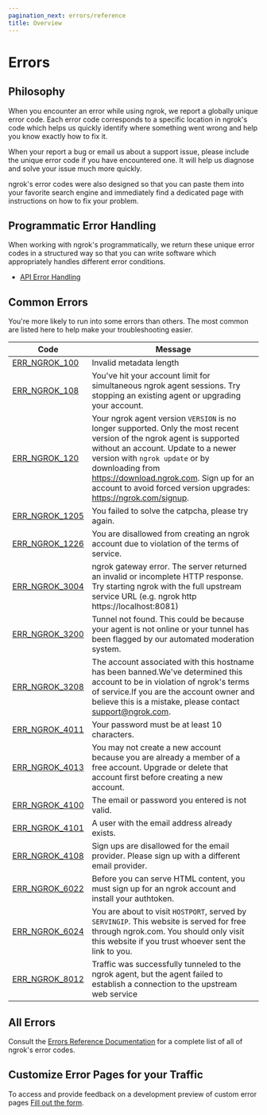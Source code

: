 ```yaml
---
pagination_next: errors/reference
title: Overview
---
```

# Errors

## Philosophy

When you encounter an error while using ngrok, we report a globally unique
error code. Each error code corresponds to a specific location in ngrok's code
which helps us quickly identify where something went wrong and help you know
exactly how to fix it.

When your report a bug or email us about a support issue, please include the
unique error code if you have encountered one. It will help us diagnose and
solve your issue much more quickly.

ngrok's error codes were also designed so that you can paste them into your
favorite search engine and immediately find a dedicated page with instructions
on how to fix your problem.

## Programmatic Error Handling

When working with ngrok's programmatically, we return these unique error codes
in a structured way so that you can write software which appropriately handles
different error conditions.

- [API Error Handling](/api/#errors)

## Common Errors

You're more likely to run into some errors than others. The most common are
listed here to help make your troubleshooting easier.

| Code                                     | Message                                                                                                                                                                                                                                                                                                                         |
| ---------------------------------------- | ------------------------------------------------------------------------------------------------------------------------------------------------------------------------------------------------------------------------------------------------------------------------------------------------------------------------------- |
| [ERR_NGROK_100](/errors/err_ngrok_100)   | Invalid metadata length                                                                                                                                                                                                                                                                                                         |
| [ERR_NGROK_108](/errors/err_ngrok_108)   | You've hit your account limit for simultaneous ngrok agent sessions. Try stopping an existing agent or upgrading your account.                                                                                                                                                                                                  |
| [ERR_NGROK_120](/errors/err_ngrok_120)   | Your ngrok agent version `VERSION` is no longer supported. Only the most recent version of the ngrok agent is supported without an account. Update to a newer version with `ngrok update` or by downloading from https://download.ngrok.com. Sign up for an account to avoid forced version upgrades: https://ngrok.com/signup. |
| [ERR_NGROK_1205](/errors/err_ngrok_1205) | You failed to solve the catpcha, please try again.                                                                                                                                                                                                                                                                              |
| [ERR_NGROK_1226](/errors/err_ngrok_1226) | You are disallowed from creating an ngrok account due to violation of the terms of service.                                                                                                                                                                                                                                     |
| [ERR_NGROK_3004](/errors/err_ngrok_3004) | ngrok gateway error. The server returned an invalid or incomplete HTTP response. Try starting ngrok with the full upstream service URL (e.g. ngrok http https://localhost:8081)                                                                                                                                                 |
| [ERR_NGROK_3200](/errors/err_ngrok_3200) | Tunnel not found. This could be because your agent is not online or your tunnel has been flagged by our automated moderation system.                                                                                                                                                                                            |
| [ERR_NGROK_3208](/errors/err_ngrok_3208) | The account associated with this hostname has been banned.We've determined this account to be in violation of ngrok's terms of service.If you are the account owner and believe this is a mistake, please contact support@ngrok.com.                                                                                            |
| [ERR_NGROK_4011](/errors/err_ngrok_4011) | Your password must be at least 10 characters.                                                                                                                                                                                                                                                                                   |
| [ERR_NGROK_4013](/errors/err_ngrok_4013) | You may not create a new account because you are already a member of a free account. Upgrade or delete that account first before creating a new account.                                                                                                                                                                        |
| [ERR_NGROK_4100](/errors/err_ngrok_4100) | The email or password you entered is not valid.                                                                                                                                                                                                                                                                                 |
| [ERR_NGROK_4101](/errors/err_ngrok_4101) | A user with the email address already exists.                                                                                                                                                                                                                                                                                   |
| [ERR_NGROK_4108](/errors/err_ngrok_4108) | Sign ups are disallowed for the email provider. Please sign up with a different email provider.                                                                                                                                                                                                                                 |
| [ERR_NGROK_6022](/errors/err_ngrok_6022) | Before you can serve HTML content, you must sign up for an ngrok account and install your authtoken.                                                                                                                                                                                                                            |
| [ERR_NGROK_6024](/errors/err_ngrok_6024) | You are about to visit `HOSTPORT`, served by `SERVINGIP`. This website is served for free through ngrok.com. You should only visit this website if you trust whoever sent the link to you.                                                                                                                                      |
| [ERR_NGROK_8012](/errors/err_ngrok_8012) | Traffic was successfully tunneled to the ngrok agent, but the agent failed to establish a connection to the upstream web service                                                                                                                                                                                                |

## All Errors

Consult the [Errors Reference Documentation](/errors/reference) for a
complete list of all of ngrok's error codes.

## Customize Error Pages for your Traffic

To access and provide feedback on a development preview of custom error pages [Fill out the form](https://ngrok.com/new-features/custom-error-pages?ref=errordoc).
